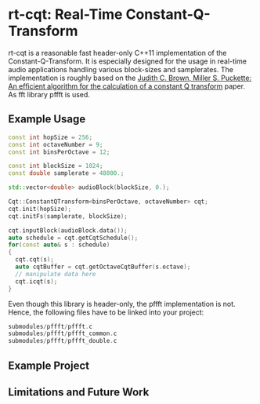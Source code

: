 # rt-cqt: Real-Time Constant-Q-Transform
rt-cqt is a reasonable fast header-only C++11 implementation of the Constant-Q-Transform. It is especially designed for the usage in real-time audio applications handling various block-sizes and samplerates.
The implementation is roughly based on the [Judith C. Brown, Miller S. Puckette: An efficient algorithm  for the calculation  of a constant Q transform](http://academics.wellesley.edu/Physics/brown/pubs/effalgV92P2698-P2701.pdf) paper.
As fft library pffft is used.

## Example Usage
```cpp
const int hopSize = 256;
const int octaveNumber = 9;
const int binsPerOctave = 12;

const int blockSize = 1024;
const double samplerate = 48000.;

std::vector<double> audioBlock(blockSize, 0.);

Cqt::ConstantQTransform<binsPerOctave, octaveNumber> cqt;
cqt.init(hopSize);
cqt.initFs(samplerate, blockSize);

cqt.inputBlock(audioBlock.data());
auto schedule = cqt.getCqtSchedule();
for(const auto& s : schedule)
{
  cqt.cqt(s);
  auto cqtBuffer = cqt.getOctaveCqtBuffer(s.octave);
  // manipulate data here
  cqt.icqt(s);
}
```
Even though this library is header-only, the pffft implementation is not. Hence, the following files have to be linked into your project:
```cpp
submodules/pffft/pffft.c
submodules/pffft/pffft_common.c
submodules/pffft/pffft_double.c
```

## Example Project

## Limitations and Future Work

